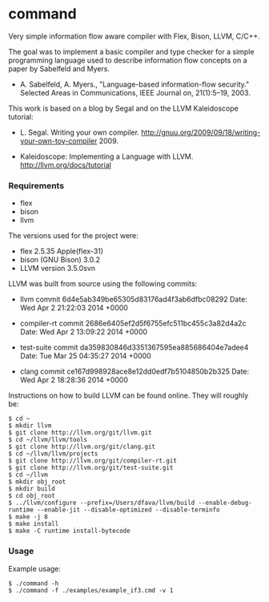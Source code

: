 command
=======

Very simple information flow aware compiler with Flex, Bison, LLVM, C/C++.

The goal was to implement a basic compiler and type checker for a simple
programming language used to describe information flow concepts on a paper
by Sabelfeld and Myers. 

* A. Sabelfeld, A. Myers., 
  "Language-based information-flow security."
  Selected Areas in Communications, IEEE Journal on, 21(1):5–19, 2003.

This work is based on a blog by Segal and on the LLVM Kaleidoscope tutorial:

* L. Segal. Writing your own compiler.
  http://gnuu.org/2009/09/18/writing-your-own-toy-compiler
  2009.

* Kaleidoscope: Implementing a Language with LLVM.
  http://llvm.org/docs/tutorial


### Requirements ###

* flex
* bison
* llvm

The versions used for the project were:

* flex 2.5.35 Apple(flex-31)
* bison (GNU Bison) 3.0.2
* LLVM version 3.5.0svn

LLVM was built from source using the following commits:

* llvm
  commit 6d4e5ab349be65305d83176ad4f3ab6dfbc08292
  Date:   Wed Apr 2 21:22:03 2014 +0000

* compiler-rt
  commit 2686e6405ef2d5f6755efc511bc455c3a82d4a2c
  Date:   Wed Apr 2 13:09:22 2014 +0000

* test-suite
  commit da359830846d3351367595ea885686404e7adee4
  Date:   Tue Mar 25 04:35:27 2014 +0000

* clang
  commit ce167d998928ace8e12dd0edf7b5104850b2b325
  Date:   Wed Apr 2 18:28:36 2014 +0000

Instructions on how to build LLVM can be found online.  They will roughly be:

    $ cd ~
    $ mkdir llvm
    $ git clone http://llvm.org/git/llvm.git
    $ cd ~/llvm/llvm/tools
    $ git clone http://llvm.org/git/clang.git
    $ cd ~/llvm/llvm/projects
    $ git clone http://llvm.org/git/compiler-rt.git
    $ git clone http://llvm.org/git/test-suite.git
    $ cd ~/llvm
    $ mkdir obj_root 
    $ mkdir build
    $ cd obj_root 
    $ ../llvm/configure --prefix=/Users/dfava/llvm/build --enable-debug-runtime --enable-jit --disable-optimized --disable-terminfo
    $ make -j 8
    $ make install
    $ make -C runtime install-bytecode


### Usage ###

Example usage:

    $ ./command -h
    $ ./command -f ./examples/example_if3.cmd -v 1
